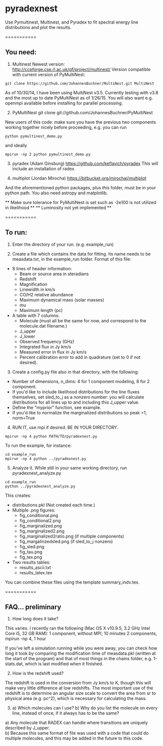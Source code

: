 pyradexnest
===========

Use Pymultinest, Multinest, and Pyradex to fit spectral energy line distributions and plot the results.

===========
## You need:

1) Multinest
Newest version:
http://ccpforge.cse.rl.ac.uk/gf/project/multinest/
Version compatible with current version of PyMultiNest:
```
git clone https://github.com/JohannesBuchner/MultiNest.git MultiNest
```
As of 10/30/14, I have been using MultiNest v3.5.
Currently testing with v3.8 and the most up to date PyMultiNest as of 1/26/15.
You will also want e.g. openmpi available before installing for parallel processing.

2) PyMultiNest
git clone git://github.com/JohannesBuchner/PyMultiNest

New users of this code: make sure you have the previous two components 
working together nicely before proceeding, e.g. you can run 

```
python pymultinest_demo.py 
```
and ideally
```
mpirun -np 2 python pymultinest_demo.py
```

3) pyradex (Adam Ginsburg)
https://github.com/keflavich/pyradex
This will include an installation of radex.

4) multiplot (Jordan Mirocha)
https://bitbucket.org/mirochaj/multiplot


And the aforementioned python packages, plus *this* folder,
 must be in your python path.  You also need astropy and matplotlib.
 
 ** Make sure tolerance for PyMultiNest is set such as -2e100 is not utilized in likelihood **
 ** Luminosity not yet implemented **

===========
## To run:

1) Enter the directory of your run.  (e.g. example_run)

2) Create a file which contains the data for fitting.  Its name needs to be measdata.txt, in the example_run folder. 
Format of this file:

- 8 lines of header information:
    - Beam or source area in steradians
    - Redshift
    - Magnification
    - Linewidth in km/s
    - CO/H2 relative abundance
    - Maximum dynamical mass (solar masses)
    - mu
    - Maximum length (pc)
- A table with 7 columns:
    - Molecule (must all be the same for now, and correspond to the molecule.dat filename.)
    - J_upper
    - J_lower
    - Observed frequency (GHz)
    - Integrated flux in Jy km/s
    - Measured error in flux in Jy km/s
    - Percent calibration error to add in quadrature (set to 0 if not desired).
            
3) Create a config.py file also in that directory, with the following:
- Number of dimensions, n_dims: 4 for 1 component modeling, 8 for 2 component.
- If you'd like to include likelihood distributions for the line fluxes themselves, 
   set sled_to_j as a nonzero number: you will calculate distributions for all lines up
to and including this J_upper value.
- Define the "myprior" function, see example.
- If you'd like to normalize the marginalized distributions so peak =1, norm=True
    
4) RUN IT, use mpi if desired.  BE IN YOUR DIRECTORY.  

```
mpirun -np 4 python PATH/TO/pyradexnest.py
```

To run the example, for instance:
```
cd example_run
mpirun -np 4 python ../pyradexnest.py
```
    
5) Analyze it. While still in your same working directory, run pyradexnest_analyze.py
```
cd example_run
python ../pyradexnest_analyze.py
```

This creates:

- distributions.pkl (Not created each time.)
- Multiple .png figures:
    - fig_conditional.png
    - fig_conditional2.png
    - fig_marginalized.png
    - fig_marginalized2.png
    - fig_marginalized2ratio.png (if multiple components)
    - fig_margalinzedsled.png (if sled_to_j nonzero)
    - fig_sled.png
    - fig_tau.png
    - fig_tex.png
- Two results tables:
    - results_ascii.txt
    - results_latex.tex

You can combine these files using the template summary_indv.tex.


===========
## FAQ... preliminary

1) How long does it take?  

This varies.  I recently ran the following (Mac OS X v10.9.5, 3.2 GHz Intel Core i5, 32 GB RAM):
1 component, without MPI, 10 minutes
2 components, mpirun -np 4, 1 hour

If you've left a simulation running while you 
were away, you can check how long it took by comparing the modification time of measdata.pkl 
(written at the start of the program) and that of most things in the chains folder, e.g. 1-stats.dat, 
which is last modified when it finished.

2) How is the redshift used?

The redshift is used in the conversion from Jy km/s to K, though this will make very little difference 
at low redshifts.  The most important use of the redshift is to determine an angular size scale 
to convert the area from sr to physical area (e.g. pc^2), which is necessary for calculating the mass.

3) a) Which molecules can I use?  b) Why do you list the molecule on every line, instead of once, if it always has to be the same?

a) Any molecule that RADEX can handle where transitions are uniquely described by J_upper.  
b) Because this same format of file was used with a code that could do multiple molecules, and 
this may be added in the future to this code.
